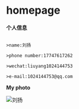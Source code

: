 # homepage 

**个人信息**

```

>name:刘扬

>phone number:17747617262

>wechat:liuyang1024144753

>e-mail:1024144753@qq.com

```

**My photo**

![刘扬](https://github.com/1024144753/homepage/blob/master/2018-924%2019.24%20%E6%8B%8D%E6%91%84%E7%9A%84%E7%85%A7%E7%89%87.jpg)


